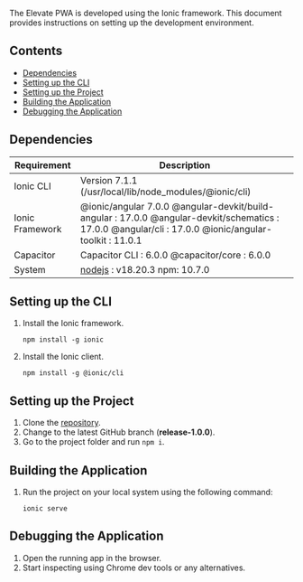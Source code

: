 
The Elevate PWA is developed using the Ionic framework. This document provides instructions on setting up the development environment.

Contents
---------------------

 * [Dependencies](#dependencies)
 * [Setting up the CLI](#setting-up-the-cli)
 * [Setting up the Project](#setting-up-the-project)
 * [Building the Application](#building-the-application)
 * [Debugging the Application](#debugging-the-application)

Dependencies
------------

| Requirement       | Description                                                                                                             |
|-------------------|-------------------------------------------------------------------------------------------------------------------------|
| Ionic CLI         | Version 7.1.1 (/usr/local/lib/node_modules/@ionic/cli)                                                                  |
| Ionic Framework   | @ionic/angular 7.0.0 @angular-devkit/build-angular : 17.0.0 @angular-devkit/schematics : 17.0.0 @angular/cli : 17.0.0 @ionic/angular-toolkit : 11.0.1 |
| Capacitor         | Capacitor CLI : 6.0.0 @capacitor/core : 6.0.0                     |
| System            | [nodejs](https://nodejs.org/) : v18.20.3 npm: 10.7.0           |

Setting up the CLI
------------------

1. Install the Ionic framework.

    ```
    npm install -g ionic
    ```

2. Install the Ionic client.

    ```
    npm install -g @ionic/cli
    ```



Setting up the Project
----------------------

1. Clone the [repository](https://github.com/ELEVATE-Project/observation-survey-projects-pwa).
2. Change to the latest GitHub branch (**release-1.0.0**).
3. Go to the project folder and run `npm i`.

Building the Application
------------------------

1. Run the project on your local system using the following command:

    ```
    ionic serve
    ```

Debugging the Application
-------------------------

1. Open the running app in the browser.
2. Start inspecting using Chrome dev tools or any alternatives.